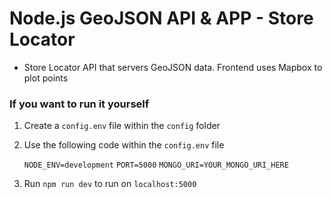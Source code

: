 # Node.js GeoJSON API & APP - Store Locator

- Store Locator API that servers GeoJSON data. Frontend uses Mapbox to plot points

### If you want to run it yourself

1) Create a `config.env` file within the `config` folder
2) Use the following code within the `config.env` file

   `NODE_ENV=development`
   `PORT=5000`
   `MONGO_URI=YOUR_MONGO_URI_HERE`   

3) Run `npm run dev` to run on `localhost:5000`